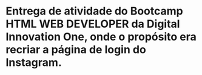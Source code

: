 # Entrega de atividade do Bootcamp HTML WEB DEVELOPER da Digital Innovation One, onde o propósito era recriar a página de login do Instagram.
